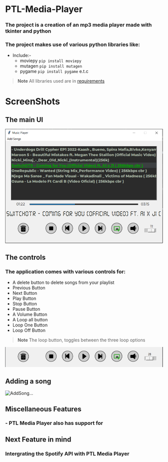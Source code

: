 # PTL-Media-Player
### The project is a creation of an mp3 media player made with tkinter and python
### The project makes use of various python libraries like:
- Include:-
  - moviepy  `pip install moviepy`
  - mutagen `pip install mutagen`
  - pygame `pip install pygame` e.t.c
> **Note** 
> All libraries used are in [requirements][libraries]

# ScreenShots
## The main UI

![UI...](screenshots/main-UI.PNG?raw=true "Optional Title")

## The controls
### The application comes with various controls for:
- A delete button to delete songs from your playlist
- Previous Button
- Next Button
- Play Button
- Stop Button
- Pause Button
- A Volume Button
- A Loop all button
- Loop One Button
- Loop Off Button
> **Note** 
> The loop button, toggles between the three loop options

![Controls...](screenshots/controls.PNG?raw=true "Optional Title")

## Adding a song

![AddSong...](screenshots/add-song.gif?raw=true "Optional Title")

## Miscellaneous Features
### - PTL Media Player also has support for 

## Next Feature in mind
### Intergrating the Spotify API with PTL Media Player

[libraries]: requirements.txt
